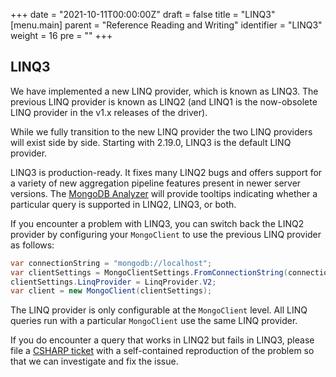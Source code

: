 +++
date = "2021-10-11T00:00:00Z"
draft = false
title = "LINQ3"
[menu.main]
  parent = "Reference Reading and Writing"
  identifier = "LINQ3"
  weight = 16
  pre = "<i class='fa'></i>"
+++

## LINQ3

We have implemented a new LINQ provider, which is known as LINQ3. The previous LINQ provider is known as LINQ2 (and LINQ1 is the now-obsolete LINQ provider in the v1.x releases of the driver).

While we fully transition to the new LINQ provider the two LINQ providers will exist side by side. Starting with 2.19.0, LINQ3 is the default LINQ provider.

LINQ3 is production-ready. It fixes many LINQ2 bugs and offers support for a variety of new aggregation pipeline features present in newer server versions. The [MongoDB Analyzer](https://www.mongodb.com/docs/mongodb-analyzer/current/) will provide tooltips indicating whether a particular query is supported in LINQ2, LINQ3, or both.

If you encounter a problem with LINQ3, you can switch back the LINQ2 provider by configuring your `MongoClient` to use the previous LINQ provider as follows:

```csharp
var connectionString = "mongodb://localhost";
var clientSettings = MongoClientSettings.FromConnectionString(connectionString);
clientSettings.LinqProvider = LinqProvider.V2;
var client = new MongoClient(clientSettings);
```

The LINQ provider is only configurable at the `MongoClient` level. All LINQ queries run with a particular `MongoClient` use the same LINQ provider.

If you do encounter a query that works in LINQ2 but fails in LINQ3, please file a [CSHARP ticket](https://jira.mongodb.org/browse/CSHARP) with a self-contained reproduction of the problem so that we can investigate and fix the issue.
